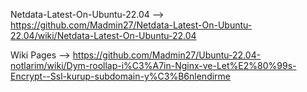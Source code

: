 Netdata-Latest-On-Ubuntu-22.04 --> https://github.com/Madmin27/Netdata-Latest-On-Ubuntu-22.04/wiki/Netdata-Latest-On-Ubuntu-22.04 

Wiki Pages --> https://github.com/Madmin27/Ubuntu-22.04-notlarim/wiki/Dym-roollap-i%C3%A7in-Nginx-ve-Let%E2%80%99s-Encrypt--Ssl-kurup-subdomain-y%C3%B6nlendirme

